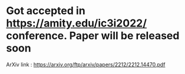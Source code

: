 # Got accepted in https://amity.edu/ic3i2022/ conference. Paper will be released soon 

ArXiv link : https://arxiv.org/ftp/arxiv/papers/2212/2212.14470.pdf
